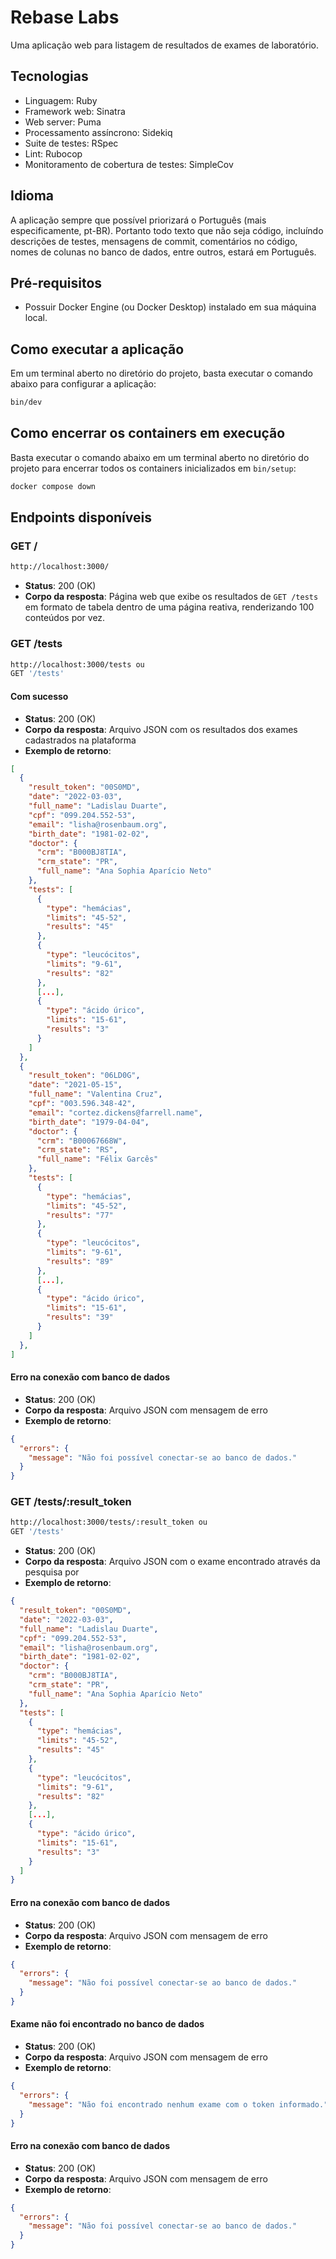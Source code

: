 # Rebase Labs

Uma aplicação web para listagem de resultados de exames de laboratório.

## Tecnologias

- Linguagem: Ruby
- Framework web: Sinatra
- Web server: Puma
- Processamento assíncrono: Sidekiq
- Suite de testes: RSpec
- Lint: Rubocop
- Monitoramento de cobertura de testes: SimpleCov

## Idioma
A aplicação sempre que possível priorizará o Português (mais especificamente, pt-BR). Portanto todo texto que não seja código, incluíndo descrições de testes, mensagens de commit, comentários no código, nomes de colunas no banco de dados, entre outros, estará em Português. 

## Pré-requisitos
- Possuir Docker Engine (ou Docker Desktop) instalado em sua máquina local.

## Como executar a aplicação

Em um terminal aberto no diretório do projeto, basta executar o comando abaixo para configurar a aplicação:

```bash
bin/dev
```

## Como encerrar os containers em execução

Basta executar o comando abaixo em um terminal aberto no diretório do projeto para encerrar todos os containers inicializados em `bin/setup`:

```bash
docker compose down
```

## Endpoints disponíveis

### GET /
```bash
http://localhost:3000/
```
- **Status**: 200 (OK)
- **Corpo da resposta**: Página web que exibe os resultados de `GET /tests` em formato de tabela dentro de uma página reativa, renderizando 100 conteúdos por vez.

### GET /tests
```bash
http://localhost:3000/tests ou
GET '/tests'
```
#### Com sucesso
- **Status**: 200 (OK)
- **Corpo da resposta**: Arquivo JSON com os resultados dos exames cadastrados na plataforma
- **Exemplo de retorno**:

```json
[
  {
    "result_token": "00S0MD",
    "date": "2022-03-03",
    "full_name": "Ladislau Duarte",
    "cpf": "099.204.552-53",
    "email": "lisha@rosenbaum.org",
    "birth_date": "1981-02-02",
    "doctor": {
      "crm": "B000BJ8TIA",
      "crm_state": "PR",
      "full_name": "Ana Sophia Aparício Neto"
    },
    "tests": [
      {
        "type": "hemácias",
        "limits": "45-52",
        "results": "45"
      },
      {
        "type": "leucócitos",
        "limits": "9-61",
        "results": "82"
      },
      [...],
      {
        "type": "ácido úrico",
        "limits": "15-61",
        "results": "3"
      }
    ]
  },
  {
    "result_token": "06LD0G",
    "date": "2021-05-15",
    "full_name": "Valentina Cruz",
    "cpf": "003.596.348-42",
    "email": "cortez.dickens@farrell.name",
    "birth_date": "1979-04-04",
    "doctor": {
      "crm": "B00067668W",
      "crm_state": "RS",
      "full_name": "Félix Garcês"
    },
    "tests": [
      {
        "type": "hemácias",
        "limits": "45-52",
        "results": "77"
      },
      {
        "type": "leucócitos",
        "limits": "9-61",
        "results": "89"
      },
      [...],
      {
        "type": "ácido úrico",
        "limits": "15-61",
        "results": "39"
      }
    ]
  },
]
```
#### Erro na conexão com banco de dados
- **Status**: 200 (OK)
- **Corpo da resposta**: Arquivo JSON com mensagem de erro
- **Exemplo de retorno**:
```json
{
  "errors": {
    "message": "Não foi possível conectar-se ao banco de dados."
  }
}
```

### GET /tests/:result_token
```bash
http://localhost:3000/tests/:result_token ou
GET '/tests'
```
- **Status**: 200 (OK)
- **Corpo da resposta**: Arquivo JSON com o exame encontrado através da pesquisa por 
- **Exemplo de retorno**:

```json
{
  "result_token": "00S0MD",
  "date": "2022-03-03",
  "full_name": "Ladislau Duarte",
  "cpf": "099.204.552-53",
  "email": "lisha@rosenbaum.org",
  "birth_date": "1981-02-02",
  "doctor": {
    "crm": "B000BJ8TIA",
    "crm_state": "PR",
    "full_name": "Ana Sophia Aparício Neto"
  },
  "tests": [
    {
      "type": "hemácias",
      "limits": "45-52",
      "results": "45"
    },
    {
      "type": "leucócitos",
      "limits": "9-61",
      "results": "82"
    },
    [...],
    {
      "type": "ácido úrico",
      "limits": "15-61",
      "results": "3"
    }
  ]
}
```
#### Erro na conexão com banco de dados
- **Status**: 200 (OK)
- **Corpo da resposta**: Arquivo JSON com mensagem de erro
- **Exemplo de retorno**:
```json
{
  "errors": {
    "message": "Não foi possível conectar-se ao banco de dados."
  }
}
```
#### Exame não foi encontrado no banco de dados
- **Status**: 200 (OK)
- **Corpo da resposta**: Arquivo JSON com mensagem de erro
- **Exemplo de retorno**:
```json
{
  "errors": {
    "message": "Não foi encontrado nenhum exame com o token informado."
  }
}
```

#### Erro na conexão com banco de dados
- **Status**: 200 (OK)
- **Corpo da resposta**: Arquivo JSON com mensagem de erro
- **Exemplo de retorno**:
```json
{
  "errors": {
    "message": "Não foi possível conectar-se ao banco de dados."
  }
}
```
